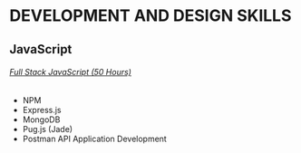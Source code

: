 # **DEVELOPMENT AND DESIGN SKILLS**

## **JavaScript**

###### [Full Stack JavaScript (50 Hours)](https://teamtreehouse.com/tracks/full-stack-javascript)

- NPM
- Express.js
- MongoDB
- Pug.js (Jade)
- Postman API Application Development